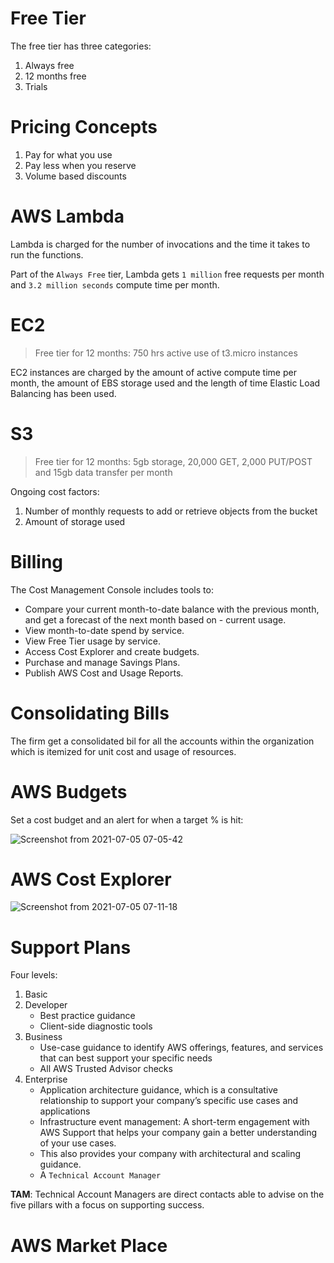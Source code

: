 # Free Tier

The free tier has three categories:

1. Always free
2. 12 months free
3. Trials

# Pricing Concepts

1. Pay for what you use
2. Pay less when you reserve
3. Volume based discounts

# AWS Lambda

Lambda is charged for the number of invocations and the time it takes to run the functions.

Part of the `Always Free` tier, Lambda gets `1 million` free requests per month and `3.2 million seconds` compute time per month.

# EC2

> Free tier for 12 months: 750 hrs active use of t3.micro instances

EC2 instances are charged by the amount of active compute time per month, the amount of EBS storage used and the length of time Elastic Load Balancing has been used.

# S3

> Free tier for 12 months: 5gb storage, 20,000 GET, 2,000 PUT/POST and 15gb data transfer per month

Ongoing cost factors:

1. Number of monthly requests to add or retrieve objects from the bucket
2. Amount of storage used

# Billing

The Cost Management Console includes tools to:

- Compare your current month-to-date balance with the previous month, and get a forecast of the next month based on - current usage.
- View month-to-date spend by service.
- View Free Tier usage by service.
- Access Cost Explorer and create budgets.
- Purchase and manage Savings Plans.
- Publish AWS Cost and Usage Reports.

# Consolidating Bills

The firm get a consolidated bil for all the accounts within the organization which is itemized for unit cost and usage of resources.

# AWS Budgets

Set a cost budget and an alert for when a target % is hit:

![Screenshot from 2021-07-05 07-05-42](https://user-images.githubusercontent.com/73107656/124424725-70db8b80-dd5f-11eb-91f3-d0149730ae9a.png)

# AWS Cost Explorer

![Screenshot from 2021-07-05 07-11-18](https://user-images.githubusercontent.com/73107656/124425257-37efe680-dd60-11eb-8156-55e769c50c6f.png)

# Support Plans

Four levels:

1. Basic
2. Developer
   - Best practice guidance
   - Client-side diagnostic tools
3. Business
   - Use-case guidance to identify AWS offerings, features, and services that can best support your specific needs
   - All AWS Trusted Advisor checks
4. Enterprise
   - Application architecture guidance, which is a consultative relationship to support your company’s specific use cases and applications
   - Infrastructure event management: A short-term engagement with AWS Support that helps your company gain a better understanding of your use cases.
   - This also provides your company with architectural and scaling guidance.
   - A `Technical Account Manager`

**TAM**: Technical Account Managers are direct contacts able to advise on the five pillars with a focus on supporting success.

# AWS Market Place
